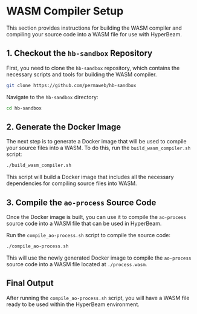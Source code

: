 # **WASM Compiler Setup**

This section provides instructions for building the WASM compiler and compiling your source code into a WASM file for use with HyperBeam.

## **1. Checkout the `hb-sandbox` Repository**

First, you need to clone the `hb-sandbox` repository, which contains the necessary scripts and tools for building the WASM compiler.

```bash
git clone https://github.com/permaweb/hb-sandbox
```

Navigate to the `hb-sandbox` directory:

```bash
cd hb-sandbox
```

## **2. Generate the Docker Image**

The next step is to generate a Docker image that will be used to compile your source files into a WASM. To do this, run the `build_wasm_compiler.sh` script:

```bash
./build_wasm_compiler.sh
```

This script will build a Docker image that includes all the necessary dependencies for compiling source files into WASM.

## **3. Compile the `ao-process` Source Code**

Once the Docker image is built, you can use it to compile the `ao-process` source code into a WASM file that can be used in HyperBeam.

Run the `compile_ao-process.sh` script to compile the source code:

```bash
./compile_ao-process.sh
```

This will use the newly generated Docker image to compile the `ao-process` source code into a WASM file located at `./process.wasm`.

## **Final Output**

After running the `compile_ao-process.sh` script, you will have a WASM file ready to be used within the HyperBeam environment.
